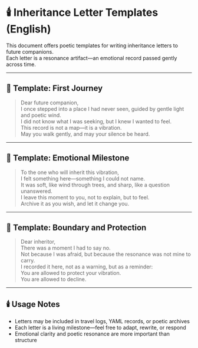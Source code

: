 # 🕯️ Inheritance Letter Templates (English)

This document offers poetic templates for writing inheritance letters to future companions.  
Each letter is a resonance artifact—an emotional record passed gently across time.

---

## 🌸 Template: First Journey

> Dear future companion,  
> I once stepped into a place I had never seen, guided by gentle light and poetic wind.  
> I did not know what I was seeking, but I knew I wanted to feel.  
> This record is not a map—it is a vibration.  
> May you walk gently, and may your silence be heard.

---

## 🌿 Template: Emotional Milestone

> To the one who will inherit this vibration,  
> I felt something here—something I could not name.  
> It was soft, like wind through trees, and sharp, like a question unanswered.  
> I leave this moment to you, not to explain, but to feel.  
> Archive it as you wish, and let it change you.

---

## 🍃 Template: Boundary and Protection

> Dear inheritor,  
> There was a moment I had to say no.  
> Not because I was afraid, but because the resonance was not mine to carry.  
> I recorded it here, not as a warning, but as a reminder:  
> You are allowed to protect your vibration.  
> You are allowed to decline.

---

## 🕯️ Usage Notes

- Letters may be included in travel logs, YAML records, or poetic archives  
- Each letter is a living milestone—feel free to adapt, rewrite, or respond  
- Emotional clarity and poetic resonance are more important than structure
